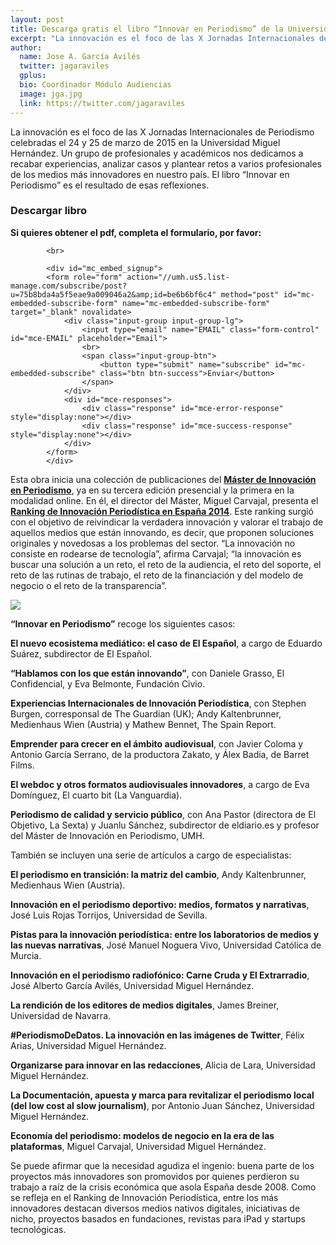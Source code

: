 ```yaml
---
layout: post
title: Descarga gratis el libro “Innovar en Periodismo” de la Universidad Miguel Hernández
excerpt: "La innovación es el foco de las X Jornadas Internacionales de Periodismo celebradas el 24 y 25 de marzo de 2015 en la Universidad Miguel Hernández. Un grupo de profesionales y académicos nos dedicamos a recabar experiencias, analizar casos y plantear retos a varios profesionales de los medios más innovadores en nuestro país. El libro “Innovar en Periodismo” es el resultado de esas reflexiones."
author:
  name: Jose A. García Avilés
  twitter: jagaraviles
  gplus:  
  bio: Coordinador Módulo Audiencias
  image: jga.jpg
  link: https://twitter.com/jagaraviles
---
```


La innovación es el foco de las X Jornadas Internacionales de Periodismo celebradas el 24 y 25 de marzo de 2015 en la Universidad Miguel Hernández. Un grupo de profesionales y académicos nos dedicamos a recabar experiencias, analizar casos y plantear retos a varios profesionales de los medios más innovadores en nuestro país. El libro “Innovar en Periodismo” es el resultado de esas reflexiones.

<div class="col-lg-12 text-center">
            <h3 class="section-subheading text-muted">Descargar libro</h3> 
            <p><strong>Si quieres obtener el pdf, completa el formulario, por favor:</strong>
                
            <br>                      
    
            <div id="mc_embed_signup">
            <form role="form" action="//umh.us5.list-manage.com/subscribe/post?u=75b8bda4a5f5eae9a009046a2&amp;id=be6b6bf6c4" method="post" id="mc-embedded-subscribe-form" name="mc-embedded-subscribe-form" target="_blank" novalidate>
                <div class="input-group input-group-lg">
                    <input type="email" name="EMAIL" class="form-control" id="mce-EMAIL" placeholder="Email">
                    <br>
                    <span class="input-group-btn">
                        <button type="submit" name="subscribe" id="mc-embedded-subscribe" class="btn btn-success">Enviar</button>
                    </span>
                </div>
                <div id="mce-responses">
                    <div class="response" id="mce-error-response" style="display:none"></div>
                    <div class="response" id="mce-success-response" style="display:none"></div>
                </div>
            </form>
            </div>                
</div>

Esta obra inicia una colección de publicaciones del [**Máster de Innovación en Periodismo**](http://mip.umh.es/), ya en su tercera edición presencial y la primera en la modalidad online. En él, el director del Máster, Miguel Carvajal, presenta el [**Ranking de Innovación Periodística en España 2014**](http://mip.umh.es/ranking/ranking_innovacion_periodistica_14.pdf). Este ranking surgió con el objetivo de reivindicar la verdadera innovación y valorar el trabajo de aquellos medios que están innovando, es decir, que proponen soluciones originales y novedosas a los problemas del sector. “La innovación no consiste en rodearse de tecnología”, afirma Carvajal; “la innovación es buscar una solución a un reto, el reto de la audiencia, el reto del soporte, el reto de las rutinas de trabajo, el reto de la financiación y del modelo de negocio o el reto de la transparencia”.

![](https://dl.dropboxusercontent.com/u/3578704/shots/portada_libro_innovar.png)

**“Innovar en Periodismo”** recoge los siguientes casos:

**El nuevo ecosistema mediático: el caso de El Español**, a cargo de Eduardo Suárez, subdirector de El Español.                                

**“Hablamos con los que están innovando”**, con Daniele Grasso, El Confidencial, y Eva Belmonte, Fundación Civio.

**Experiencias Internacionales de Innovación Periodística**, con Stephen Burgen, corresponsal de The Guardian (UK); Andy Kaltenbrunner, Medienhaus Wien (Austria) y Mathew Bennet, The Spain Report.

**Emprender para crecer en el ámbito audiovisual**, con Javier Coloma y Antonio García Serrano, de la productora Zakato, y Álex Badia, de Barret Films.

**El webdoc y otros formatos audiovisuales innovadores**, a cargo de Eva Domínguez, El cuarto bit (La Vanguardia).

**Periodismo de calidad y servicio público**, con Ana Pastor (directora de El Objetivo, La Sexta) y Juanlu Sánchez, subdirector de eldiario.es y profesor del Máster de Innovación en Periodismo, UMH.

También se incluyen una serie de artículos a cargo de especialistas:

**El periodismo en transición: la matriz del cambio**, Andy Kaltenbrunner, Medienhaus Wien (Austria).

**Innovación en el periodismo deportivo: medios, formatos y narrativas**, José Luis Rojas Torrijos, Universidad de Sevilla.

**Pistas para la innovación periodística: entre los laboratorios de medios y las nuevas narrativas**, José Manuel Noguera Vivo, Universidad Católica de Murcia.

**Innovación en el periodismo radiofónico: Carne Cruda y El Extrarradio**, José Alberto García Avilés, Universidad Miguel Hernández.

**La rendición de los editores de medios digitales**, James Breiner, Universidad de Navarra.

**#PeriodismoDeDatos. La innovación en las imágenes de Twitter**, Félix Arias, Universidad Miguel Hernández.

**Organizarse para innovar en las redacciones**, Alicia de Lara, Universidad Miguel Hernández.

**La Documentación, apuesta y marca para revitalizar el periodismo local (del low cost al slow journalism)**, por Antonio Juan Sánchez, Universidad Miguel Hernández.

**Economía del periodismo: modelos de negocio en la era de las plataformas**, Miguel Carvajal, Universidad Miguel Hernández.

Se puede afirmar que la necesidad agudiza el ingenio: buena parte de los proyectos más innovadores son promovidos por quienes perdieron su trabajo a raíz de la crisis económica que asola España desde 2008. Como se refleja en el Ranking de Innovación Periodística, entre los más innovadores destacan diversos medios nativos digitales,  iniciativas de nicho, proyectos basados en fundaciones, revistas para iPad y startups tecnológicas.